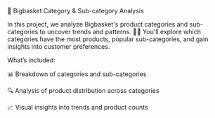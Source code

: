 🛒 Bigbasket Category & Sub-category Analysis

In this project, we analyze Bigbasket's product categories and sub-categories to uncover trends and patterns. 🧑‍💻 You'll explore which categories have the most products, popular sub-categories, and gain insights into customer preferences.

What’s included:

📊 Breakdown of categories and sub-categories

🔍 Analysis of product distribution across categories

📈 Visual insights into trends and product counts
